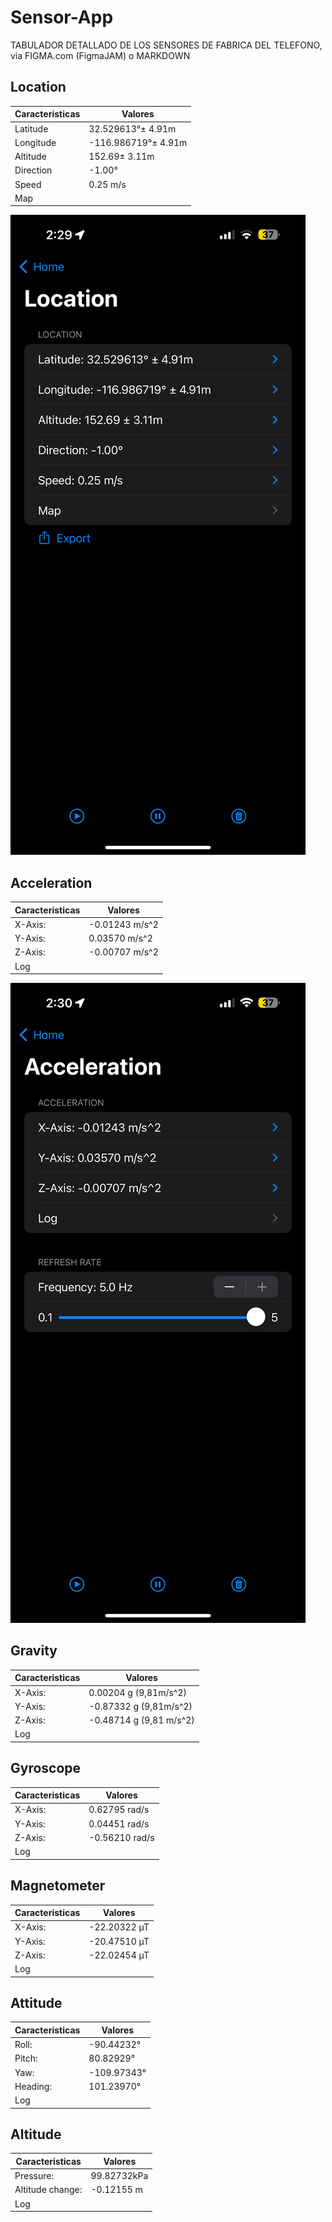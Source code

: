 # Sensor-App
TABULADOR DETALLADO DE LOS SENSORES DE FABRICA DEL TELEFONO, via FIGMA.com (FigmaJAM) o  MARKDOWN

## Location
| Caracteristicas |        Valores        |
|-----------------|-----------------------|
| Latitude        |   32.529613°± 4.91m   |
| Longitude       | -116.986719°± 4.91m   |
| Altitude        |       152.69± 3.11m   |
| Direction       |              -1.00°   |
| Speed           |            0.25 m/s   |
| Map             |    |

![](Imagenes/Image_20230926_142035_523.png)


## Acceleration

| Caracteristicas  |        Valores       |
|------------------|----------------------|
| X-Axis:          |     -0.01243 m/s^2   |
| Y-Axis:          |      0.03570 m/s^2   |
| Z-Axis:          |     -0.00707 m/s^2   |
| Log              |    |

![](Imagenes/Image_20230926_142035_552.png)

## Gravity

| Caracteristicas  |            Valores          |
|------------------|-----------------------------|
| X-Axis:          |     0.00204 g (9,81m/s^2)   |
| Y-Axis:          |     -0.87332 g (9,81m/s^2)  |
| Z-Axis:          |     -0.48714 g (9,81 m/s^2) |
| Log              |    |


## Gyroscope

| Caracteristicas  |        Valores       |
|------------------|----------------------|
| X-Axis:          |      0.62795 rad/s   |
| Y-Axis:          |      0.04451 rad/s   |
| Z-Axis:          |     -0.56210 rad/s   |
| Log              |    |

## Magnetometer

| Caracteristicas  |        Valores       |
|------------------|----------------------|
| X-Axis:          |      -22.20322 µT    |
| Y-Axis:          |      -20.47510 µT    |
| Z-Axis:          |      -22.02454 µT    |
| Log              |    |

## Attitude
| Caracteristicas  |        Valores       |
|------------------|----------------------|
| Roll:            |     -90.44232°   |
| Pitch:           |      80.82929°   |
| Yaw:             |     -109.97343°   |
| Heading:         |     101.23970°   |
| Log              |    |


## Altitude

| Caracteristicas     |        Valores       |
|---------------------|----------------------|
| Pressure:           |         99.82732kPa  |
| Altitude change:    |         -0.12155 m   |
| Log                 |                      |
